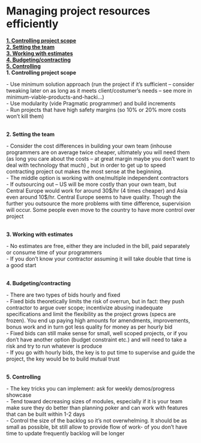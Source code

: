 <html>
<h1>Managing project resources efficiently</h1>
<b><u>
1.	Controlling project scope<br>
2.	Setting the team<br>
3.	Working with estimates<br>
4.	Budgeting/contracting<br>
5.	Controlling</u></b>
<br><hl>
<b>1.	Controlling project scope</b><p>
-	Use minimum solution approach (run the project if it’s sufficient – consider tweaking later on as long as it meets client/costumer’s needs – see more in minimum-viable-products-and-hacki…)<br>
-	Use modularity (vide Pragmatic programmer) and build increments<br>
-	Run projects that have high safety margins (so 10%  or 20% more costs won’t kill them)</p>
<br>
<b>2.	Setting the team</b><p>
-	Consider the cost differences in building your own team (inhouse programmers are on average twice cheaper, ultimately you will need them (as long you care about the costs – at great margin maybe you don’t want to deal with technology that much) , but in order to get up to speed contracting project out makes the most sense at the beginning. <br>
-	The middle option is working with one/multiple independent contractors<br>
-	If outsourcing out – US will be more costly than your own team, but Central Europe would work for around 30$/hr (4 times cheaper) and Asia even around 10$/hr. Central Europe seems to have quality. Though the further you outsource the more problems with time difference, supervision will occur. Some people even move to the country to have more control over project</p><br>
<b>3.	Working with estimates</b><p>
-	No estimates are free, either they are included in the bill, paid separately or consume time of your programmers<br>
-	If you don’t know your contractor assuming it will take double that time is a good start</p><br>
<b>4.	Budgeting/contracting</b><p>
-	There are two types of bids hourly and fixed<br>
-	Fixed bids theoretically limits the risk of overrun, but in fact: they push contractor to argue over scope; incentivize abusing inadequate specifications and limit the flexibility as the project grows (specs are frozen). You end up paying high amounts for amendments, improvements, bonus work and in turn got less quality for money as per hourly bid<br>
-	Fixed bids can still make sense for small, well scoped projects, or if you don’t have another option (budget constraint etc.)  and will need to take a risk and try to run whatever is produce<br>
-	If you go with hourly bids, the key is to put time to supervise and guide the project, the key would be to build mutual trust</p>
<br>
<b>5.	Controlling</b><p>
-	The key tricks you can implement: ask for weekly demos/progress showcase<br>
-	Tend toward decreasing sizes of modules, especially if it is your team make sure they do better than planning poker and can work with features that can be built within 1-2 days<br>
-	Control the size of the backlog so it’s not overwhelming. It should be as small as possible, bit still allow to provide flow of work- of you don’t have time to update frequently backlog will be longer</p>
</html>
